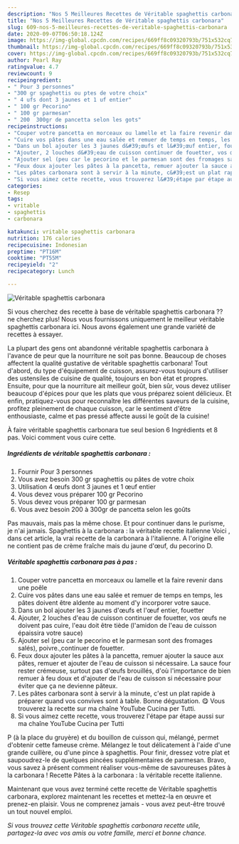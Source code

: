 ```yaml
---
description: "Nos 5 Meilleures Recettes de Véritable spaghettis carbonara"
title: "Nos 5 Meilleures Recettes de Véritable spaghettis carbonara"
slug: 609-nos-5-meilleures-recettes-de-veritable-spaghettis-carbonara
date: 2020-09-07T06:50:18.124Z
image: https://img-global.cpcdn.com/recipes/669ff8c09320793b/751x532cq70/veritable-spaghettis-carbonara-photo-principale-de-la-recette.jpg
thumbnail: https://img-global.cpcdn.com/recipes/669ff8c09320793b/751x532cq70/veritable-spaghettis-carbonara-photo-principale-de-la-recette.jpg
cover: https://img-global.cpcdn.com/recipes/669ff8c09320793b/751x532cq70/veritable-spaghettis-carbonara-photo-principale-de-la-recette.jpg
author: Pearl Ray
ratingvalue: 4.7
reviewcount: 9
recipeingredient:
- " Pour 3 personnes"
- "300 gr spaghettis ou ptes de votre choix"
- " 4 ufs dont 3 jaunes et 1 uf entier"
- " 100 gr Pecorino"
- " 100 gr parmesan"
- " 200  300gr de pancetta selon les gots"
recipeinstructions:
- "Couper votre pancetta en morceaux ou lamelle et la faire revenir dans une poêle"
- "Cuire vos pâtes dans une eau salée et remuer de temps en temps, les pâtes doivent être aldente au moment d&#39;y incorporer votre sauce."
- "Dans un bol ajouter les 3 jaunes d&#39;œufs et l&#39;œuf entier, fouetter"
- "Ajouter, 2 louches d&#39;eau de cuisson continuer de fouetter, vos œufs ne doivent pas cuire, l&#39;eau doit être tiède (l&#39;amidon de l&#39;eau de cuisson épaissira votre sauce)"
- "Ajouter sel (peu car le pecorino et le parmesan sont des fromages salés), poivre.,continuer de fouetter."
- "Feux doux ajouter les pâtes à la pancetta, remuer ajouter la sauce aux pâtes, remuer et ajouter de l&#39;eau de cuisson si nécessaire. La sauce four rester crémeuse, surtout pas d&#39;œufs brouillés, d&#39;où l&#39;importance de bien remuer à feu doux et d&#39;ajouter de l&#39;eau de cuisson si nécessaire pour éviter que ça ne devienne pâteux."
- "Les pâtes carbonara sont à servir à la minute, c&#39;est un plat rapide à préparer quand vos convives sont à table. Bonne dégustation. 😋 Vous trouverez la recette sur ma chaîne YouTube Cucina per Tutti."
- "Si vous aimez cette recette, vous trouverez l&#39;étape par étape aussi sur ma chaîne YouTube Cucina per Tutti"
categories:
- Resep
tags:
- vritable
- spaghettis
- carbonara

katakunci: vritable spaghettis carbonara 
nutrition: 176 calories
recipecuisine: Indonesian
preptime: "PT16M"
cooktime: "PT55M"
recipeyield: "2"
recipecategory: Lunch

---
```



![Véritable spaghettis carbonara](https://img-global.cpcdn.com/recipes/669ff8c09320793b/751x532cq70/veritable-spaghettis-carbonara-photo-principale-de-la-recette.jpg)

Si vous cherchez des recette à base de véritable spaghettis carbonara ?? ne cherchez plus! Nous vous fournissons uniquement le meilleur véritable spaghettis carbonara ici. Nous avons également une grande variété de recettes à essayer.

La plupart des gens ont abandonné véritable spaghettis carbonara à l'avance de peur que la nourriture ne soit pas bonne. Beaucoup de choses affectent la qualité gustative de véritable spaghettis carbonara! Tout d'abord, du type d'équipement de cuisson, assurez-vous toujours d'utiliser des ustensiles de cuisine de qualité, toujours en bon état et propres. Ensuite, pour que la nourriture ait meilleur goût, bien sûr, vous devez utiliser beaucoup d'épices pour que les plats que vous préparez soient délicieux. Et enfin, pratiquez-vous pour reconnaître les différentes saveurs de la cuisine, profitez pleinement de chaque cuisson, car le sentiment d'être enthousiaste, calme et pas pressé affecte aussi le goût de la cuisine!

<!--inarticleads1-->

À faire véritable spaghettis carbonara tue seul besion 6 Ingrédients et 8 pas. Voici comment vous cuire cette.

##### Ingrédients de véritable spaghettis carbonara :

1. Fournir  Pour 3 personnes
1. Vous avez besoin 300 gr spaghettis ou pâtes de votre choix
1. Utilisation  4 œufs dont 3 jaunes et 1 œuf entier
1. Vous devez vous préparer  100 gr Pecorino
1. Vous devez vous préparer  100 gr parmesan
1. Vous avez besoin  200 à 300gr de pancetta selon les goûts


Pas mauvais, mais pas la même chose. Et pour continuer dans le purisme, je n&#39;ai jamais. Spaghettis à la carbonara : la véritable recette italienne Voici , dans cet article, la vrai recette de la carbonara à l&#39;italienne. A l&#39;origine elle ne contient pas de crème fraîche mais du jaune d&#39;œuf, du pecorino D. 

<!--inarticleads2-->

##### Véritable spaghettis carbonara pas à pas :

1. Couper votre pancetta en morceaux ou lamelle et la faire revenir dans une poêle
1. Cuire vos pâtes dans une eau salée et remuer de temps en temps, les pâtes doivent être aldente au moment d&#39;y incorporer votre sauce.
1. Dans un bol ajouter les 3 jaunes d&#39;œufs et l&#39;œuf entier, fouetter
1. Ajouter, 2 louches d&#39;eau de cuisson continuer de fouetter, vos œufs ne doivent pas cuire, l&#39;eau doit être tiède (l&#39;amidon de l&#39;eau de cuisson épaissira votre sauce)
1. Ajouter sel (peu car le pecorino et le parmesan sont des fromages salés), poivre.,continuer de fouetter.
1. Feux doux ajouter les pâtes à la pancetta, remuer ajouter la sauce aux pâtes, remuer et ajouter de l&#39;eau de cuisson si nécessaire. La sauce four rester crémeuse, surtout pas d&#39;œufs brouillés, d&#39;où l&#39;importance de bien remuer à feu doux et d&#39;ajouter de l&#39;eau de cuisson si nécessaire pour éviter que ça ne devienne pâteux.
1. Les pâtes carbonara sont à servir à la minute, c&#39;est un plat rapide à préparer quand vos convives sont à table. Bonne dégustation. 😋 Vous trouverez la recette sur ma chaîne YouTube Cucina per Tutti.
1. Si vous aimez cette recette, vous trouverez l&#39;étape par étape aussi sur ma chaîne YouTube Cucina per Tutti


P (à la place du gruyère) et du bouillon de cuisson qui, mélangé, permet d&#39;obtenir cette fameuse crème. Mélangez le tout délicatement à l&#39;aide d&#39;une grande cuillère, ou d&#39;une pince à spaghettis. Pour finir, dressez votre plat et saupoudrez-le de quelques pincées supplémentaires de parmesan. Bravo, vous savez à présent comment réaliser vous-même de savoureuses pâtes à la carbonara ! Recette Pâtes à la carbonara : la véritable recette italienne. 

<!--inarticleads1-->

<p>
Maintenant que vous avez terminé cette recette de Véritable spaghettis carbonara, explorez maintenant les recettes et mettez-la en œuvre et prenez-en plaisir. Vous ne comprenez jamais - vous avez peut-être trouvé un tout nouvel emploi.
</p>

<p>
<i>Si vous trouvez cette Véritable spaghettis carbonara recette utile, partagez-la avec vos amis ou votre famille, merci et bonne chance.</i>
</p>
